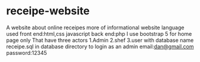 # receipe-website
 A website about  online receipes more of informational website
 language used 
    front end:html,css javascript
    back end:php
I use bootstrap 5 for home page only
That have three actors
  1.Admin
  2.shef
  3.user
with database name receipe.sql in database directory
to login as an admin 
email:dan@gmail.com
password:12345
